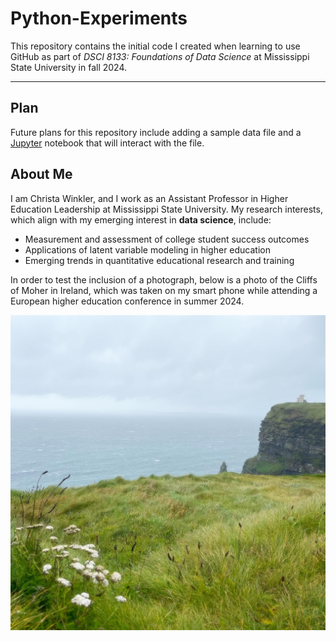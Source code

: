 # Python-Experiments

This repository contains the initial code I created when learning to use GitHub as part of *DSCI 8133: Foundations of Data Science* at Mississippi State University in fall 2024.

---

## Plan
Future plans for this repository include adding a sample data file and a [Jupyter](https://jupyter.org) notebook that will interact with the file.

## About Me
I am Christa Winkler, and I work as an Assistant Professor in Higher Education Leadership at Mississippi State University. My research interests, which align with my emerging interest in **data science**, include:

- Measurement and assessment of college student success outcomes
- Applications of latent variable modeling in higher education
- Emerging trends in quantitative educational research and training

In order to test the inclusion of a photograph, below is a photo of the Cliffs of Moher in Ireland, which was taken on my smart phone while attending a European higher education conference in summer 2024.

![Cliffs of Moher in Ireland](https://github.com/christa-winkler/Python-Experiments/blob/22da1f2187adbe97b8c5de7a78cb14530ed1fe21/CliffsSummer24.JPG)
